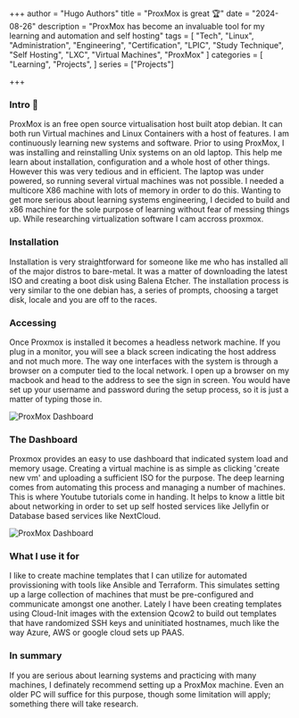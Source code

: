 +++
author = "Hugo Authors"
title = "ProxMox is great 🏆"
date = "2024-08-26"
description = "ProxMox has become an invaluable tool for my learning and automation and self hosting"
tags = [
  "Tech", "Linux", "Administration", "Engineering", "Certification", "LPIC", "Study Technique", "Self Hosting", "LXC", "Virtual Machines", "ProxMox"
]
categories = [
    "Learning", "Projects",
]
series = ["Projects"]

+++

<!--more-->

### Intro 👋

ProxMox is an free open source virtualisation host built atop debian. It can both run Virtual machines and Linux Containers with a host of features. 
I am continuously learning new systems and software. Prior to using ProxMox, I was installing and reinstalling Unix systems on an old laptop. This help me learn about installation, configuration and a whole host of other things. However this was very tedious and in efficient. The laptop was under powered, so running several virtual machines was not possible. I needed a multicore X86 machine with lots of memory in order to do this. Wanting to get more serious about learning systems engineering, I decided to build and x86 machine for the sole purpose of learning without fear of messing things up. While researching virtualization software I cam accross proxmox. 

### Installation

Installation is very straightforward for someone like me who has installed all of the major distros to bare-metal. It was a matter of downloading the latest ISO and creating a boot disk using Balena Etcher.
The installation process is very similar to the one debian has, a series of prompts, choosing a target disk, locale and you are off to the races.

### Accessing

Once Proxmox is installed it becomes a headless network machine. If you plug in a monitor, you will see a black screen indicating the host address and not much more. The way one interfaces with the system is through a browser on a computer tied to the local network. I open up a browser on my macbook and head to the address to see the sign in screen. You would have set up your username and password during the setup process, so it is just a matter of typing those in.

![ProxMox Dashboard](https://trevorsmale.github.io/techblog/images/pctower1.png)

### The Dashboard

Proxmox provides an easy to use dashboard that indicated system load and memory usage. Creating a virtual machine is as simple as clicking 'create new vm' and uploading a sufficient ISO for the purpose. The deep learning comes from automating this process and managing a number of machines. This is where Youtube tutorials come in handing. It helps to know a little bit about networking in order to set up self hosted services like Jellyfin or Database based services like NextCloud.

![ProxMox Dashboard](https://trevorsmale.github.io/techblog/images/proxdash.png)

### What I use it for

I like to create machine templates that I can utilize for automated provissioning with tools like Ansible and Terraform. This simulates setting up a large collection of machines that must be pre-configured and communicate amongst one another. Lately I have been creating templates using Cloud-Init images with the extension Qcow2 to build out templates that have randomized SSH keys and uninitiated hostnames, much like the way Azure, AWS or google cloud sets up PAAS.

### In summary

If you are serious about learning systems and practicing with many machines, I definately recommend setting up a ProxMox machine. Even an older PC will suffice for this purpose, though some limitation will apply; something there will take research.




